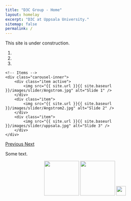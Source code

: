 ```yaml
---
title: "D3C Group - Home"
layout: homelay
excerpt: "D3C at Uppsala University."
sitemap: false
permalink: /
---
```

This site is under construction.

<div markdown="0" id="carousel" class="carousel slide" data-ride="carousel" data-interval="4000" data-pause="hover" >
    <!-- Menu -->
    <ol class="carousel-indicators">
        <li data-target="#carousel" data-slide-to="0" class="active"></li>
        <li data-target="#carousel" data-slide-to="1"></li>
        <li data-target="#carousel" data-slide-to="2"></li>
    </ol>

    <!-- Items -->
    <div class="carousel-inner">
        <div class="item active">
            <img src="{{ site.url }}{{ site.baseurl }}/images/slider/Angstrom.jpg" alt="Slide 1" />
        </div>
        <div class="item">
            <img src="{{ site.url }}{{ site.baseurl }}/images/slider/Angstrom2.jpg" alt="Slide 2" />
        </div>
        <div class="item">
            <img src="{{ site.url }}{{ site.baseurl }}/images/slider/uppsala.jpg" alt="Slide 3" />
        </div>
    </div>
  <a class="left carousel-control" href="#carousel" role="button" data-slide="prev">
    <span class="glyphicon glyphicon-chevron-left" aria-hidden="true"></span>
    <span class="sr-only">Previous</span>
  </a>
  <a class="right carousel-control" href="#carousel" role="button" data-slide="next">
    <span class="glyphicon glyphicon-chevron-right" aria-hidden="true"></span>
    <span class="sr-only">Next</span>
  </a>
</div>


Some text.


<center>
<figure class="fourth">
  <img src="{{ site.url }}{{ site.baseurl }}/images/logos/UU.png" style="height: 110px;">
  <img src="{{ site.url }}{{ site.baseurl }}/images/logos/vr.png" style="height: 110px;">
  <img src="{{ site.url }}{{ site.baseurl }}/images/logos/wasp.png" style="height: 30px;">
</figure>
</center>
